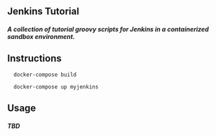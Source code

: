 ## Jenkins Tutorial

##### A collection of tutorial groovy scripts for Jenkins in a containerized sandbox environment.

## Instructions

```
  docker-compose build

  docker-compose up myjenkins
```

## Usage


##### TBD

